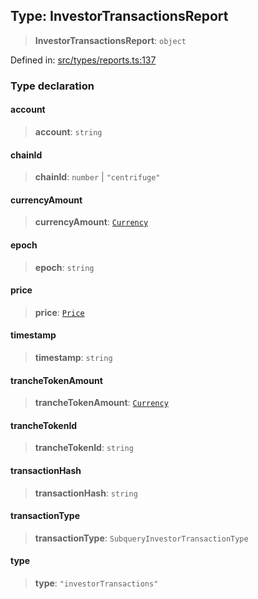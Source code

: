 
## Type: InvestorTransactionsReport

> **InvestorTransactionsReport**: `object`

Defined in: [src/types/reports.ts:137](https://github.com/centrifuge/sdk/blob/1c2f46108a7402bd0630d862d5e722fba9bd83db/src/types/reports.ts#L137)

### Type declaration

#### account

> **account**: `string`

#### chainId

> **chainId**: `number` \| `"centrifuge"`

#### currencyAmount

> **currencyAmount**: [`Currency`](#class-currency)

#### epoch

> **epoch**: `string`

#### price

> **price**: [`Price`](#class-price)

#### timestamp

> **timestamp**: `string`

#### trancheTokenAmount

> **trancheTokenAmount**: [`Currency`](#class-currency)

#### trancheTokenId

> **trancheTokenId**: `string`

#### transactionHash

> **transactionHash**: `string`

#### transactionType

> **transactionType**: `SubqueryInvestorTransactionType`

#### type

> **type**: `"investorTransactions"`

